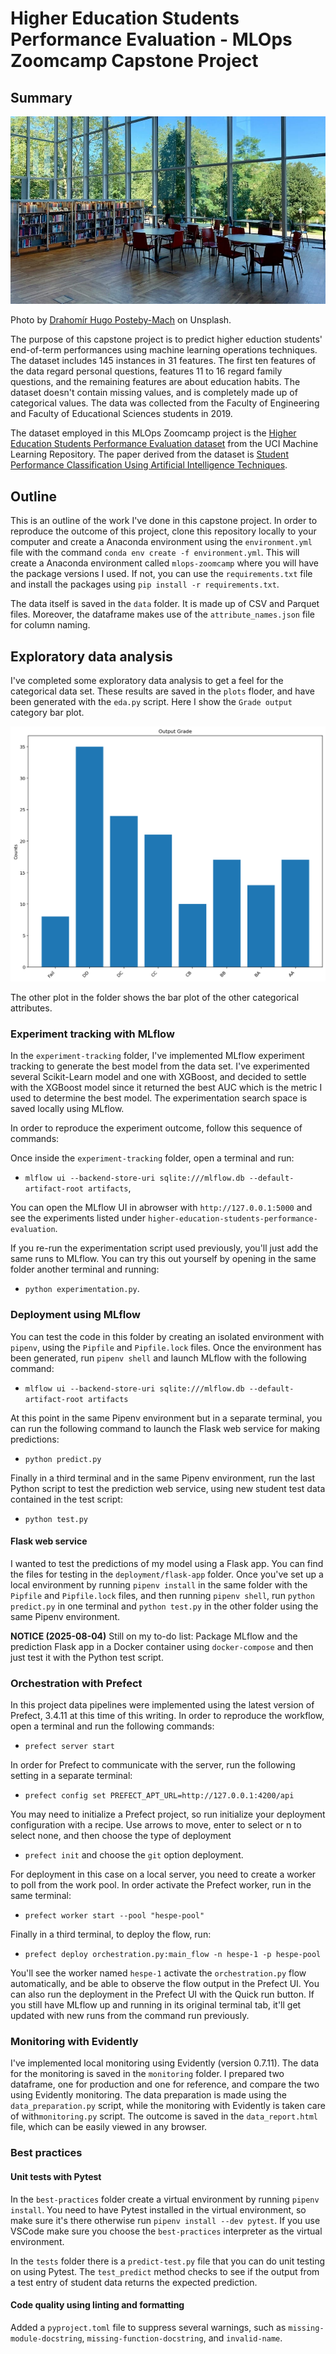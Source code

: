 # Higher Education Students Performance Evaluation - MLOps Zoomcamp Capstone Project

## Summary

![](reading-room.jpg "reading-room.jpg")

Photo by [Drahomír Hugo Posteby-Mach](ttps://unsplash.com/photos/three-round-white-wooden-tables-n4y3eiQSIoc "ttps://unsplash.com/photos/three-round-white-wooden-tables-n4y3eiQSIoc") on Unsplash.

The purpose of this capstone project is to predict higher eduction students' end-of-term performances using machine learning operations techniques. The dataset includes 145 instances in 31 features. The first ten features of the data regard personal questions, features 11 to 16 regard family questions, and the remaining features are about education habits. The dataset doesn't contain missing values, and is completely made up of categorical values. The data was collected from the Faculty of Engineering and Faculty of Educational Sciences students in 2019. 

The dataset employed in this MLOps Zoomcamp project is the [Higher Education Students Performance Evaluation dataset](https://archive.ics.uci.edu/dataset/856/higher+education+students+performance+evaluation "https://archive.ics.uci.edu/dataset/856/higher+education+students+performance+evaluation") from the UCI Machine Learning Repository. The paper derived from the dataset is [Student Performance Classification Using Artificial Intelligence Techniques](https://www.semanticscholar.org/paper/d2540a82aea0f5acef91c8b4f92295ff8f312404 "https://www.semanticscholar.org/paper/d2540a82aea0f5acef91c8b4f92295ff8f312404").

## Outline

This is an outline of the work I've done in this capstone project. In order to reproduce the outcome of this project, clone this repository locally to your computer and create a Anaconda environment using the `environment.yml` file with the command `conda env create -f environment.yml`. This will create a Anaconda environment called `mlops-zoomcamp` where you will have the package versions I used. If not, you can use the `requirements.txt` file and install the packages using `pip install -r requirements.txt`.

The data itself is saved in the `data` folder. It is made up of CSV and Parquet files. Moreover, the dataframe makes use of the `attribute_names.json` file for column naming.

## Exploratory data analysis

I've completed some exploratory data analysis to get a feel for the categorical data set. These results are saved in the `plots` floder, and have been generated with the `eda.py` script. Here I show the `Grade output` category bar plot.

![](plots/grade_barplot.png "plots/grade_barplot.png")

The other plot in the folder shows the bar plot of the other categorical attributes.

### Experiment tracking with MLflow

In the `experiment-tracking` folder, I've implemented MLflow experiment tracking to generate the best model from the data set. I've experimented several Scikit-Learn model and one with XGBoost, and decided to settle with the XGBoost model since it returned the best AUC which is the metric I used to determine the best model. The experimentation search space is saved locally using MLflow.

In order to reproduce the experiment outcome, follow this sequence of commands:

Once inside the `experiment-tracking` folder, open a terminal and run:
* `mlflow ui --backend-store-uri sqlite:///mlflow.db --default-artifact-root artifacts`,

You can open the MLflow UI in abrowser with `http://127.0.0.1:5000` and see the experiments listed under `higher-education-students-performance-evaluation`.

If you re-run the experimentation script used previously, you'll just add the same runs to MLflow. You can try this out yourself by opening in the same folder another terminal and running:
* `python experimentation.py`.

### Deployment using MLflow

You can test the code in this folder by creating an isolated environment with `pipenv`, using the `Pipfile` and `Pipfile.lock` files. Once the environment has been generated, run `pipenv shell` and launch MLflow with the following command:
* `mlflow ui --backend-store-uri sqlite:///mlflow.db --default-artifact-root artifacts`

At this point in the same Pipenv environment but in a separate terminal, you can run the following command to launch the Flask web service for making predictions:
* `python predict.py`

Finally in a third terminal and in the same Pipenv environment, run the last Python script to test the prediction web service, using new student test data contained in the test script:
* `python test.py`

#### Flask web service

I wanted to test the predictions of my model using a Flask app. You can find the files for testing in the `deployment/flask-app` folder. Once you've set up a local environment by running `pipenv install` in the same folder with the `Pipfile` and `Pipfile.lock` files, and then running `pipenv shell`, run `python predict.py` in one terminal and `python test.py` in the other folder using the same Pipenv environment.

**NOTICE (2025-08-04)** Still on my to-do list: Package MLflow and the prediction Flask app in a Docker container using `docker-compose` and then just test it with the Python test script.

### Orchestration with Prefect

In this project data pipelines were implemented using the latest version of Prefect, 3.4.11 at this time of this writing. In order to reproduce the workflow, open a terminal and run the following commands:
* `prefect server start`

In order for Prefect to communicate with the server, run the following setting in a separate terminal:
* `prefect config set PREFECT_APT_URL=http://127.0.0.1:4200/api`

You may need to initialize a Prefect project, so run 
initialize your deployment configuration with a recipe. Use arrows to move, enter to select or n to select none, and then choose the type of deployment
* `prefect init`
and choose the `git` option deployment.

For deployment in this case on a local server, you need to create a worker to poll from the work pool. In order activate the Prefect worker, run in the same terminal:
* `prefect worker start --pool "hespe-pool"`

Finally in a third terminal, to deploy the flow, run:
* `prefect deploy orchestration.py:main_flow -n hespe-1 -p hespe-pool`

 You'll see the worker named `hespe-1` activate the `orchestration.py` flow automatically, and be able to observe the flow output in the Prefect UI. You can also run the deployment in the Prefect UI with the Quick run button. If you still have MLflow up and running in its original terminal tab, it'll get updated with new runs from the command run previously.


### Monitoring with Evidently

I've implemented local monitoring using Evidently (version 0.7.11). The data for the monitoring is saved in the `monitoring` folder. I prepared two dataframe, one for production and one for reference, and compare the two using Evidently monitoring. The data preparation is made using the `data_preparation.py` script, while the monitoring with Evidently is taken care of with`monitoring.py` script. The outcome is saved in the `data_report.html` file, which can be easily viewed in any browser.

### Best practices

#### Unit tests with Pytest

In the `best-practices` folder create a virtual environment by running `pipenv install`. You need to have Pytest installed in the virtual environment, so make sure it's there otherwise run `pipenv install --dev pytest`. If you use VSCode make sure you choose the `best-practices` interpreter as the virtual environment.

In the `tests` folder there is a `predict-test.py` file that you can do unit testing on using Pytest. The `test_predict` method checks to see if the output from a test entry of student data returns the expected prediction.

#### Code quality using linting and formatting

Added a `pyproject.toml` file to suppress several warnings, such as `missing-module-docstring`, `missing-function-docstring`, and `invalid-name`.
